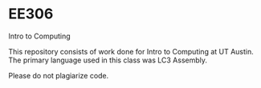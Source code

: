 # EE306
Intro to Computing

This repository consists of work done for Intro to Computing at UT Austin. The primary language used in this class was LC3 Assembly.

Please do not plagiarize code.
